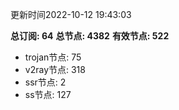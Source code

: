更新时间2022-10-12 19:43:03

**总订阅: 64**
**总节点: 4382**
**有效节点: 522**
- trojan节点: 75
- v2ray节点: 318
- ssr节点: 2
- ss节点: 127
